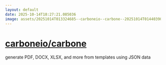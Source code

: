 ```yaml
---
layout: default
date: 2025-10-14T18:27:21.085036
image: assets/20251014T013324685--carboneio--carbone--20251014T014403907--cropped.png
---
```


# [carboneio/carbone](https://github.com/carboneio/carbone)

generate PDF, DOCX, XLSX, and more from templates using JSON data
